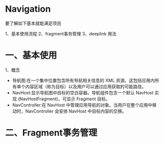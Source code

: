 # Navigation

要了解如下基本就能满足项目

1、基本使用流程
2、fragment事务管理
3、deeplink 用法

# 一、基本使用

1、概念

- 导航图:在一个集中位置包含所有导航相关信息的 XML 资源。这包括应用内所有单个内容区域（称为目标）以及用户可以通过应用获取的可能路径。
- NavHost:显示导航图中目标的空白容器。导航组件包含一个默认 NavHost 实现 (NavHostFragment)，可显示 Fragment 目标。
- NavController:在 NavHost 中管理应用导航的对象。当用户在整个应用中移动时，NavController 会安排 NavHost 中目标内容的交换。


# 二、Fragment事务管理
